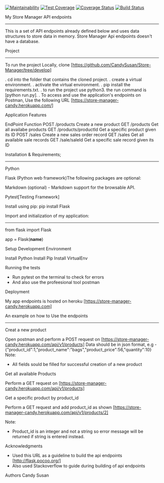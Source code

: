 [![Maintainability](https://api.codeclimate.com/v1/badges/481c31379b0b3a8b90df/maintainability)](https://codeclimate.com/github/CandySusan/Store-Manager/maintainability)
[![Test Coverage](https://api.codeclimate.com/v1/badges/481c31379b0b3a8b90df/test_coverage)](https://codeclimate.com/github/CandySusan/Store-Manager/test_coverage)
[![Coverage Status](https://coveralls.io/repos/github/CandySusan/Store-Manager/badge.svg?branch=master)](https://coveralls.io/github/CandySusan/Store-Manager?branch=master)
[![Build Status](https://travis-ci.org/CandySusan/Store-Manager.svg?branch=develop)](https://travis-ci.org/CandySusan/Store-Manager)

My Store Manager API endpoints
**************************************************
This is a set of API endpoints already defined below and uses data structures to store data in memory.
Store Manager Api endpoints doesn't have a database.

Project
********************************************************
To run the project Locally, clone [https://github.com/CandySusan/Store-Manager/tree/develop]

. cd into the folder that contains the cloned project.
. create a virtual environment.
. activate the virtual environment.
. pip install the requirements.txt.
. to run the project use python3. the run command is [python run.py].
. To access and use the application's endpoints on Postman, Use the following URL [https://store-manager-candy.herokuapp.com/]

Application Features

EndPoint	Function
POST /products	Create a new product
GET /products	Get all availabe products
GET /products/productId	Get a specific product given its ID
POST /sales	Create a new sales order record
GET /sales	Get all available sale records
GET /sale/saleId	Get a specific sale record given its ID

Installation & Requirements;
*******************************************************
Python

Flask (Python web framework)The following packages are optional:

Markdown (optional) - Markdown support for the browsable API. 

Pytest[Testing Framework]

Install using pip: pip install Flask 

Import and initialization of my application:
*********************************************

from flask import Flask

app = Flask(__name__)

Setup Development Environment 

Install Python
Install Pip
Install VirtualEnv

Running the tests

- Run pytest on the terminal to check for errors
- And also use the profeesional tool postman

Deployment

My app endpoints is hosted on heroku [https://store-manager-candy.herokuapp.com]

An example on how to Use the endpoints
******************************************************************
Creat a new product

Open postman and perform a POST request on [https://store-manager-candy.herokuapp.com/api/v1/products]
Data should be in json format, e.g -{"product_id":1,"product_name":"bags","product_price":56,"quantity":10}  
Note:
- All fields sould be filled for successful creation of a new product

Get all available Products

Perform a GET request on [https://store-manager-candy.herokuapp.com/api/v1/products]

Get a specific product by product_id

Perform a GET request and add product_id as shown [https://store-manager-candy.herokuapp.com/api/v1/products/2]

Note:
- Product_id is an integer and not a string so error message will be returned if string is entered instead.

Acknowledgments
- Used this URL as a guideline to build the api endpoints [http://flask.pocoo.org/]
- Also used Stackoverflow to guide during building of api endpoints

Authors
Candy Susan
